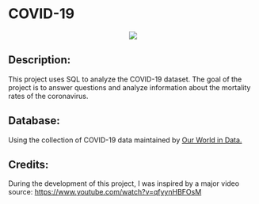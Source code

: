 # COVID-19

<!DOCTYPE html>
<p align="center">
  <a href="https://skillicons.dev">
    <img src="https://github.com/user-attachments/assets/ae9dfcbc-548a-4d1a-a4a3-397563e05d4a" />
  </a>
</p>


## Description:
This project uses SQL to analyze the COVID-19 dataset.
The goal of the project is to answer questions and analyze information about the mortality rates of the coronavirus.

## Database:
Using the collection of COVID-19 data maintained by [Our World in Data.](https://ourworldindata.org/coronavirus)

## Credits: 
During the development of this project, I was inspired by a major video source:
https://www.youtube.com/watch?v=qfyynHBFOsM 
